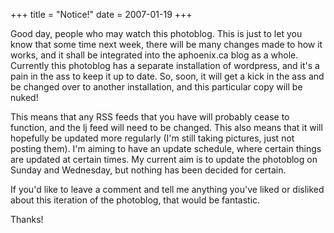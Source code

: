 +++
title = "Notice!"
date = 2007-01-19
+++

Good day, people who may watch this photoblog. This is just to let you know that some time next week, there will be many changes made to how it works, and it shall be integrated into the aphoenix.ca blog as a whole. Currently this photoblog has a separate installation of wordpress, and it's a pain in the ass to keep it up to date. So, soon, it will get a kick in the ass and be changed over to another installation, and this particular copy will be nuked!

This means that any RSS feeds that you have will probably cease to function, and the lj feed will need to be changed. This also means that it will hopefully be updated more regularly (I'm still taking pictures, just not posting them). I'm aiming to have an update schedule, where certain things are updated at certain times. My current aim is to update the photoblog on Sunday and Wednesday, but nothing has been decided for certain.

If you'd like to leave a comment and tell me anything you've liked or disliked about this iteration of the photoblog, that would be fantastic.

Thanks!
